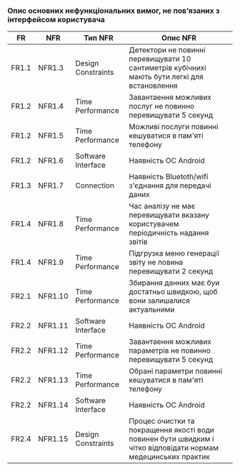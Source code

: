 ### Опис основних нефункціональних вимог, не пов’язаних з інтерфейсом користувача
| FR | NFR | Тип NFR | Опис NFR |
| --- | --- | --- | --- |
| FR1.1 | NFR1.3 | Design Constraints | Детектори не повинні перевищувати 10 сантиметрів кубічнихі мають бути легкі для встановлення|
| FR1.2 | NFR1.4 | Time Performance | Завантаення можливих послуг не повинно перевищувати 5 секунд|
| FR1.2 | NFR1.5 | Time Performance | Можливі послуги повинні кешуватися в пам'яті телефону| 
| FR1.2 | NFR1.6 | Software Interface | Наявність  ОС Android | 
| FR1.3 | NFR1.7 | Connection | Наявність Bluetoth/wifi з'єднання для передачі даних  |
| FR1.4 | NFR1.8 | Time Performance | Час аналізу не має перевищувати вказану користувачем періодичність надання звітів |
| FR1.4 | NFR1.9 | Time Performance | Підгрузка меню генерації звіту не повина перевищувати 2 секунд |
| FR2.1 | NFR1.10 | Time Performance | Збирання данних має буи достатньо швидкою, щоб вони залишалися актуальними  | 
| FR2.2 | NFR1.11 | Software Interface | Наявність  ОС Android | 
| FR2.2 | NFR1.12 | Time Performance | Завантаення можливих параметрів не повинно перевищувати 5 секунд |
| FR2.2 | NFR1.13 | Time Performance | Обрані параметри повинні кешуватися в пам'яті телефону| 
| FR2.2 | NFR1.14 | Software Interface | Наявність  ОС Android | 
| FR2.4 | NFR1.15 | Design Constraints | Процес очистки та покращення якості води повинен бути швидким і чітко відповідати нормам медецинських практик| 
